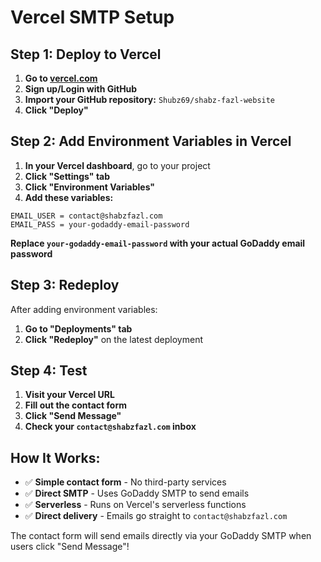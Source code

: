 # Vercel SMTP Setup

## Step 1: Deploy to Vercel

1. **Go to [vercel.com](https://vercel.com)**
2. **Sign up/Login with GitHub**
3. **Import your GitHub repository:** `Shubz69/shabz-fazl-website`
4. **Click "Deploy"**

## Step 2: Add Environment Variables in Vercel

1. **In your Vercel dashboard**, go to your project
2. **Click "Settings" tab**
3. **Click "Environment Variables"**
4. **Add these variables:**

```
EMAIL_USER = contact@shabzfazl.com
EMAIL_PASS = your-godaddy-email-password
```

**Replace `your-godaddy-email-password` with your actual GoDaddy email password**

## Step 3: Redeploy

After adding environment variables:
1. **Go to "Deployments" tab**
2. **Click "Redeploy"** on the latest deployment

## Step 4: Test

1. **Visit your Vercel URL**
2. **Fill out the contact form**
3. **Click "Send Message"**
4. **Check your `contact@shabzfazl.com` inbox**

## How It Works:

- ✅ **Simple contact form** - No third-party services
- ✅ **Direct SMTP** - Uses GoDaddy SMTP to send emails
- ✅ **Serverless** - Runs on Vercel's serverless functions
- ✅ **Direct delivery** - Emails go straight to `contact@shabzfazl.com`

The contact form will send emails directly via your GoDaddy SMTP when users click "Send Message"!
